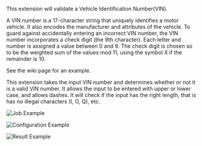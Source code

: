 This extension will validate a Vehicle Identification Number(VIN).

A VIN number is a 17-character string that uniquely identifies a motor vehicle. It also encodes the manufacturer and attributes of the vehicle.
To guard against accidentally entering an incorrect VIN number, the VIN number incorporates a check digit (the 9th character).
Each letter and number is assigned a value between 0 and 9. The check digit is chosen so to be the weighted sum of the values mod 11, using the symbol X if the remainder is 10.

See the wiki page for an example.

This extension takes the input VIN number and determines whether or not it is a valid VIN number.
It allows the input to be entered with upper or lower case, and allows dashes.
It will check if the input has the right length, that is has no illegal characters (I, O, Q), etc.


![Job Example](https://github.com/datacleaner/extension_vehicles/tree/master/src/main/resources/org/eobjects/datacleaner/vin/ExampleJob.jpg)

![Configuration Example](https://github.com/datacleaner/extension_vehicles/tree/master/src/main/resources/org/eobjects/datacleaner/vin/ConfigurationExample.jpg)

![Result Example](https://github.com/datacleaner/extension_vehicles/tree/master/src/main/resources/org/eobjects/datacleaner/vin/ExampleResult.jpg)


